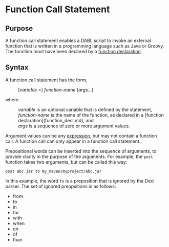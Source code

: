 # Function Call Statement

## Purpose

A function call statement enables a DABL script to invoke an external function
that is written in a programming language such as Java or Groovy. The function
must have been declared by a [function declaration](function_decl.md).

## Syntax

A function call statement has the form,

<dl>
<dd>[<i>variable</i> =] <i>function-name</i> [<i>args</i>...]</dd>
</dl>

where 
<dl>
<dd><i>variable</i> is an optional variable that is defined by the statement,</dd>
<dd><i>function-name</i> is the name of the function, as declared in a
[function declaration](function_decl.md), and</dd>
<dd><i>args</i> is a sequence of zero or more argument values.</dd>
</dl>

Argument values can be any [expression](expression.md), but may not contain a function call. A
function call can only appear in a function call statement.

Prepositional words can be inserted into the sequence of arguments, to provide
clarity in the purpose of the arguments. For example, the <code>post</code> function takes
two arguments, but can be called this way:

```
post abc.jar to my_maven/myproject/abc.jar
```

In this example, the word `to` is a preposition that is ignored by the Decl parser.
The set of ignored preopsitions is as follows:

* from
* to
* in
* for
* with
* when
* on
* of
* than

